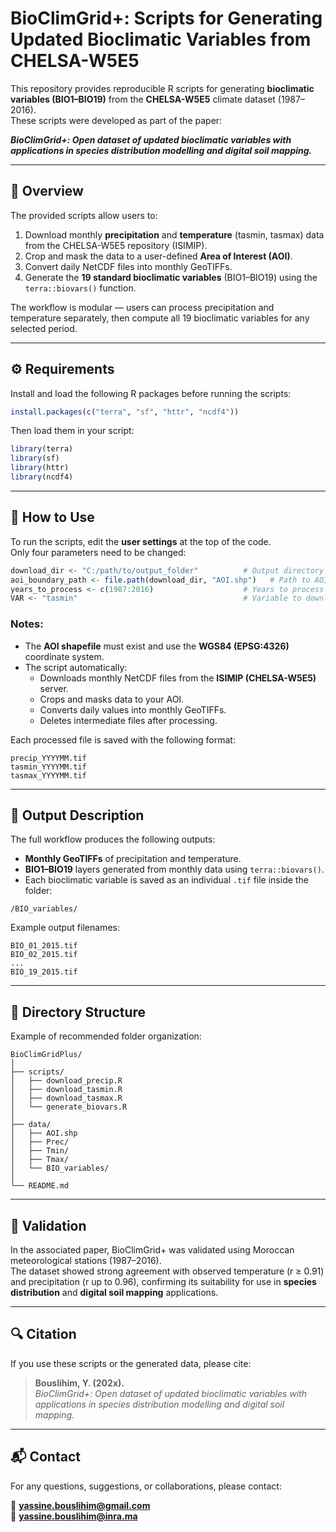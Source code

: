 # BioClimGrid+: Scripts for Generating Updated Bioclimatic Variables from CHELSA-W5E5

This repository provides reproducible R scripts for generating **bioclimatic variables (BIO1–BIO19)** from the **CHELSA-W5E5** climate dataset (1987–2016).  
These scripts were developed as part of the paper:

**_BioClimGrid+: Open dataset of updated bioclimatic variables with applications in species distribution modelling and digital soil mapping._**

---

## 📘 Overview

The provided scripts allow users to:

1. Download monthly **precipitation** and **temperature** (tasmin, tasmax) data from the CHELSA-W5E5 repository (ISIMIP).  
2. Crop and mask the data to a user-defined **Area of Interest (AOI)**.  
3. Convert daily NetCDF files into monthly GeoTIFFs.  
4. Generate the **19 standard bioclimatic variables** (BIO1–BIO19) using the `terra::biovars()` function.  

The workflow is modular — users can process precipitation and temperature separately, then compute all 19 bioclimatic variables for any selected period.

---

## ⚙️ Requirements

Install and load the following R packages before running the scripts:

```r
install.packages(c("terra", "sf", "httr", "ncdf4"))
```

Then load them in your script:

```r
library(terra)
library(sf)
library(httr)
library(ncdf4)
```

---

## 🚀 How to Use

To run the scripts, edit the **user settings** at the top of the code.  
Only four parameters need to be changed:

```r
download_dir <- "C:/path/to/output_folder"          # Output directory for all downloaded and processed files
aoi_boundary_path <- file.path(download_dir, "AOI.shp")   # Path to AOI shapefile (must be in EPSG:4326)
years_to_process <- c(1987:2016)                    # Years to process (example: 1987–2016)
VAR <- "tasmin"                                     # Variable to download: "tasmin" or "tasmax"
```

### Notes:
- The **AOI shapefile** must exist and use the **WGS84 (EPSG:4326)** coordinate system.  
- The script automatically:
  - Downloads monthly NetCDF files from the **ISIMIP (CHELSA-W5E5)** server.  
  - Crops and masks data to your AOI.  
  - Converts daily values into monthly GeoTIFFs.  
  - Deletes intermediate files after processing.  

Each processed file is saved with the following format:

```
precip_YYYYMM.tif
tasmin_YYYYMM.tif
tasmax_YYYYMM.tif
```

---

## 📂 Output Description

The full workflow produces the following outputs:

- **Monthly GeoTIFFs** of precipitation and temperature.  
- **BIO1–BIO19** layers generated from monthly data using `terra::biovars()`.  
- Each bioclimatic variable is saved as an individual `.tif` file inside the folder:

```
/BIO_variables/
```

Example output filenames:

```
BIO_01_2015.tif
BIO_02_2015.tif
...
BIO_19_2015.tif
```

---

## 🧭 Directory Structure

Example of recommended folder organization:

```
BioClimGridPlus/
│
├── scripts/
│   ├── download_precip.R
│   ├── download_tasmin.R
│   ├── download_tasmax.R
│   └── generate_biovars.R
│
├── data/
│   ├── AOI.shp
│   ├── Prec/
│   ├── Tmin/
│   ├── Tmax/
│   └── BIO_variables/
│
└── README.md
```

---

## 🧪 Validation

In the associated paper, BioClimGrid+ was validated using Moroccan meteorological stations (1987–2016).  
The dataset showed strong agreement with observed temperature (r ≥ 0.91) and precipitation (r up to 0.96), confirming its suitability for use in **species distribution** and **digital soil mapping** applications.

---

## 🔍 Citation

If you use these scripts or the generated data, please cite:

> **Bouslihim, Y. (202x).**  
> *BioClimGrid+: Open dataset of updated bioclimatic variables with applications in species distribution modelling and digital soil mapping.*

---

## 📬 Contact

For any questions, suggestions, or collaborations, please contact:  

📧 **yassine.bouslihim@gmail.com**  
📧 **yassine.bouslihim@inra.ma**
